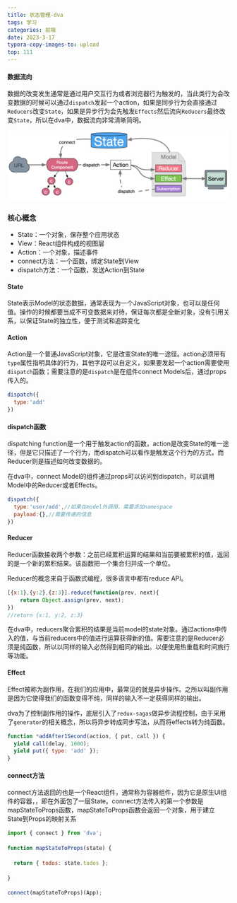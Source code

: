```yaml
---
title: 状态管理-dva
tags: 学习
categories: 前端
date: 2023-3-17
typora-copy-images-to: upload
top: 111
---
```


#### 数据流向

数据的改变发生通常是通过用户交互行为或者浏览器行为触发的，当此类行为会改变数据的时候可以通过`dispatch`发起一个action，如果是同步行为会直接通过`Reducers`改变`State`，如果是异步行为会先触发`Effects`然后流向`Reducers`最终改变`State`，所以在dva中，数据流向非常清晰简明。

![](https://raw.githubusercontent.com/rht-fsang/md-image/master/img/dva.png)

<!--more-->

### 核心概念

- State：一个对象，保存整个应用状态
- View：React组件构成的视图层
- Action：一个对象，描述事件
- connect方法：一个函数，绑定State到View
- dispatch方法：一个函数，发送Action到State

#### State

State表示Model的状态数据，通常表现为一个JavaScript对象，也可以是任何值。操作的时候都要当成不可变数据来对待，保证每次都是全新对象，没有引用关系，以保证State的独立性，便于测试和追踪变化

#### Action

Action是一个普通JavaScript对象，它是改变State的唯一途径。action必须带有`type`属性指明具体的行为，其他字段可以自定义，如果要发起一个action需要使用`dispatch`函数；需要注意的是`dispatch`是在组件connect Models后，通过props传入的。

```javascript
dispatch({
  type:'add'
})
```

#### dispatch函数

dispatching function是一个用于触发action的函数，action是改变State的唯一途径，但是它只描述了一个行为，而dispatch可以看作是触发这个行为的方式，而Reducer则是描述如何改变数据的。

在dva中，connect Model的组件通过props可以访问到dispatch，可以调用Model中的Reducer或者Effects。

```javascript
dispatch({
  type:'user/add',//如果在model外调用，需要添加namespace
  payload:{},//需要传递的信息
})
```

#### Reducer

Reducer函数接收两个参数：之前已经累积运算的结果和当前要被累积的值，返回的是一个新的累积结果。该函数把一个集合归并成一个单位。

Reducer的概念来自于函数式编程，很多语言中都有reduce API。

```javascript
[{x:1},{y:2},{z:3}].reduce(function(prev, next){
    return Object.assign(prev, next);
})
//return {x:1, y:2, z:3}
```

在dva中，reducers聚合累积的结果是当前model的state对象。通过actions中传入的值，与当前reducers中的值进行运算获得新的值。需要注意的是Reducer必须是纯函数，所以以同样的输入必然得到相同的输出。以便使用热重载和时间旅行等功能。

#### Effect

Effect被称为副作用，在我们的应用中，最常见的就是异步操作。之所以叫副作用是因为它使得我们的函数变得不纯，同样的输入不一定获得同样的输出。

dva为了控制副作用的操作，底层引入了`redux-sagas`做异步流程控制，由于采用了`generator`的相关概念，所以将异步转成同步写法，从而将effects转为纯函数。

```javascript
function *addAfter1Second(action, { put, call }) {
  yield call(delay, 1000);
  yield put({ type: 'add' });
}
```

#### connect方法

connect方法返回的也是一个React组件，通常称为容器组件，因为它是原生UI组件的容器，，即在外面包了一层State。connect方法传入的第一个参数是mapStateToProps函数，mapStateToProps函数会返回一个对象，用于建立State到Props的映射关系

```javascript
import { connect } from 'dva';

function mapStateToProps(state) {

  return { todos: state.todos };

}

connect(mapStateToProps)(App);
```
